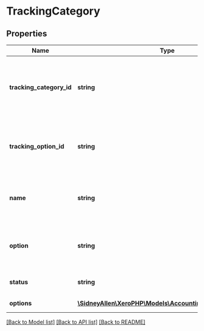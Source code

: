 # TrackingCategory

## Properties
Name | Type | Description | Notes
------------ | ------------- | ------------- | -------------
**tracking_category_id** | **string** | The Xero identifier for a tracking category e.g. 297c2dc5-cc47-4afd-8ec8-74990b8761e9 | [optional] 
**tracking_option_id** | **string** | The Xero identifier for a tracking option e.g. dc54c220-0140-495a-b925-3246adc0075f | [optional] 
**name** | **string** | The name of the tracking category e.g. Department, Region (max length &#x3D; 100) | [optional] 
**option** | **string** | The option name of the tracking option e.g. East, West (max length &#x3D; 100) | [optional] 
**status** | **string** | The status of a tracking category | [optional] 
**options** | [**\SidneyAllen\XeroPHP\Models\Accounting\TrackingOption[]**](TrackingOption.md) | See Tracking Options | [optional] 

[[Back to Model list]](../README.md#documentation-for-models) [[Back to API list]](../README.md#documentation-for-api-endpoints) [[Back to README]](../README.md)


